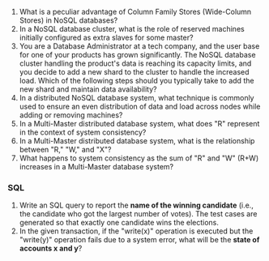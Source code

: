 1. What is a peculiar advantage of Column Family Stores (Wide-Column Stores) in NoSQL databases?
2. In a NoSQL database cluster, what is the role of reserved machines initially configured as extra slaves for some master?
3. You are a Database Administrator at a tech company, and the user base for one of your products has grown significantly. The NoSQL database cluster handling the product's data is reaching its capacity limits, and you decide to add a new shard to the cluster to handle the increased load. Which of the following steps should you typically take to add the new shard and maintain data availability?
4. In a distributed NoSQL database system, what technique is commonly used to ensure an even distribution of data and load across nodes while adding or removing machines?
5. In a Multi-Master distributed database system, what does "R" represent in the context of system consistency?
6. In a Multi-Master distributed database system, what is the relationship between "R," "W," and "X"?
7. What happens to system consistency as the sum of "R" and "W" (R+W) increases in a Multi-Master database system?

### SQL
1. Write an SQL query to report the **name of the winning candidate** (i.e., the candidate who got the largest number of votes). The test cases are generated so that exactly one candidate wins the elections.
2. In the given transaction, if the "write(x)" operation is executed but the "write(y)" operation fails due to a system error, what will be the **state of accounts x and y**?